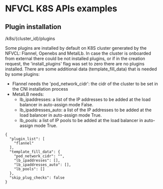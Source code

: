 # NFVCL K8S APIs examples

## Plugin installation
/k8s/{cluster_id}/plugins

Some plugins are installed by default on K8S cluster generated by the NFVCL: Flannel, Openebs and MetalLb. In case
the cluster is onboarded from external there could be not installed plugins, or if in the creation request, 
the 'install_plugins' flag was set to zero there are no plugins installed.
There are some additional data (template_fill_data) that is needed by some plugins:
- Flannel needs the 'pod_network_cidr': the cidr of the cluster to be set in the CNI installation process
- MetalLB needs:
    - lb_ipaddresses: a list of the IP addresses to be added at the load balancer in auto-assign mode False.
    - lb_ipaddresses_auto: a list of the IP addresses to be added at the load balancer in auto-assign mode True.
    - lb_pools: a list of IP pools to be added at the load balancer in auto-assign mode True.
```
{
  "plugin_list": [
    "flannel"
  ],
  "template_fill_data": {
    "pod_network_cidr": "",
    "lb_ipaddresses": [],
    "lb_ipaddresses_auto": [],
    "lb_pools": []
  },
  "skip_plug_checks": false
}
```
